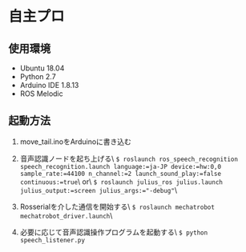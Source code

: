 # 自主プロ
## 使用環境
- Ubuntu 18.04
- Python 2.7
- Arduino IDE 1.8.13
- ROS Melodic

## 起動方法
1. move_tail.inoをArduinoに書き込む

2. 音声認識ノードを起ち上げる\\
`$ roslaunch ros_speech_recognition speech_recognition.launch language:=ja-JP device:=hw:0,0 sample_rate:=44100 n_channel:=2 launch_sound_play:=false continuous:=true`\\
or\\
`$ roslaunch julius_ros julius.launch julius_output:=screen julius_args:="-debug"`\\

3. Rosserialを介した通信を開始する\\
`$ roslaunch mechatrobot mechatrobot_driver.launch`\\

4. 必要に応じて音声認識操作プログラムを起動する\\
`$ python speech_listener.py`
